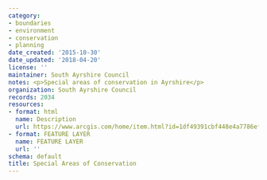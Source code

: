 ```yaml
---
category:
- boundaries
- environment
- conservation
- planning
date_created: '2015-10-30'
date_updated: '2018-04-20'
license: ''
maintainer: South Ayrshire Council
notes: <p>Special areas of conservation in Ayrshire</p>
organization: South Ayrshire Council
records: 2034
resources:
- format: html
  name: Description
  url: https://www.arcgis.com/home/item.html?id=1df49391cbf448e4a7786efe6b52f008
- format: FEATURE LAYER
  name: FEATURE LAYER
  url: ''
schema: default
title: Special Areas of Conservation
---
```

